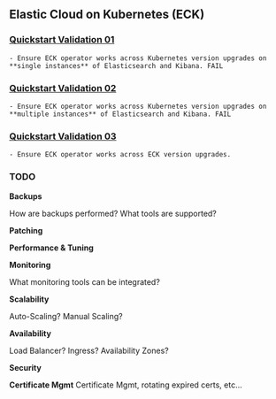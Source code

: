 ## Elastic Cloud on Kubernetes (ECK)

### [Quickstart Validation 01](quickstarts/validation-01/)

	- Ensure ECK operator works across Kubernetes version upgrades on **single instances** of Elasticsearch and Kibana. FAIL

### [Quickstart Validation 02](quickstarts/validation-02/)

	- Ensure ECK operator works across Kubernetes version upgrades on **multiple instances** of Elasticsearch and Kibana. FAIL

### [Quickstart Validation 03](quickstarts/validation-03/)

	- Ensure ECK operator works across ECK version upgrades.

### TODO

**Backups**

How are backups performed? What tools are supported?

**Patching**

**Performance & Tuning**

**Monitoring**

What monitoring tools can be integrated?

**Scalability**

Auto-Scaling? Manual Scaling?

**Availability**

Load Balancer? Ingress? Availability Zones?

**Security**

**Certificate Mgmt**
Certificate Mgmt, rotating expired certs, etc...
